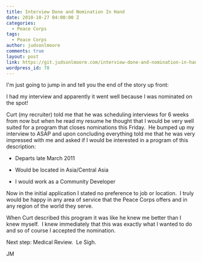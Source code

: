```yaml
---
title: Interview Done and Nomination In Hand
date: 2010-10-27 04:00:00 Z
categories:
  - Peace Corps
tags:
  - Peace Corps
author: judsonlmoore
comments: true
layout: post
link: https://git.judsonlmoore.com/interview-done-and-nomination-in-hand/
wordpress_id: 78
---
```


I'm just going to jump in and tell you the end of the story up front:

I had my interview and apparently it went well because I was nominated on the spot!

Curt (my recruiter) told me that he was scheduling interviews for 6 weeks from now but when he read my resume he thought that I would be very well suited for a program that closes nominations this Friday.  He bumped up my interview to ASAP and upon concluding everything told me that he was very impressed with me and asked if I would be interested in a program of this description:

- Departs late March 2011

* Would be located in Asia/Central Asia

- I would work as a Community Developer

Now in the initial application I stated no preference to job or location.  I truly would be happy in any area of service that the Peace Corps offers and in any region of the world they serve.

When Curt described this program it was like he knew me better than I knew myself.  I knew immediately that this was exactly what I wanted to do and so of course I accepted the nomination.

Next step: Medical Review.  Le Sigh.

JM
